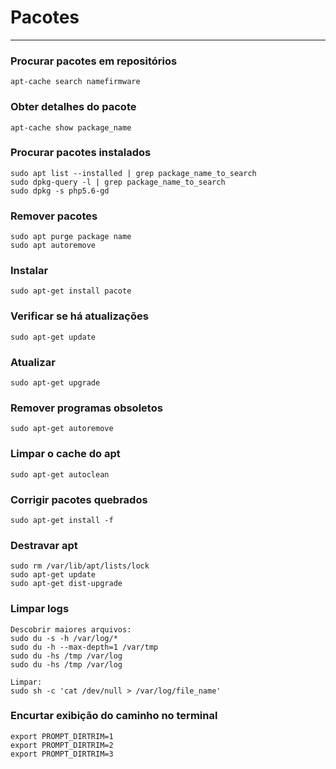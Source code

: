 # Pacotes
-------------------------------
### Procurar pacotes em repositórios
	apt-cache search namefirmware

### Obter detalhes do pacote
	apt-cache show package_name

### Procurar pacotes instalados
	sudo apt list --installed | grep package_name_to_search
	sudo dpkg-query -l | grep package_name_to_search
	sudo dpkg -s php5.6-gd

### Remover pacotes
	sudo apt purge package name
	sudo apt autoremove

### Instalar
	sudo apt-get install pacote

### Verificar se há atualizações
	sudo apt-get update

### Atualizar
	sudo apt-get upgrade

### Remover programas obsoletos
	sudo apt-get autoremove

### Limpar o cache do apt
	sudo apt-get autoclean

### Corrigir pacotes quebrados
	sudo apt-get install -f

### Destravar apt
	sudo rm /var/lib/apt/lists/lock
	sudo apt-get update
	sudo apt-get dist-upgrade

### Limpar logs
	Descobrir maiores arquivos:
	sudo du -s -h /var/log/*
	sudo du -h --max-depth=1 /var/tmp
	sudo du -hs /tmp /var/log
	sudo du -hs /tmp /var/log

	Limpar:
	sudo sh -c 'cat /dev/null > /var/log/file_name'

### Encurtar exibição do caminho no terminal
	export PROMPT_DIRTRIM=1
	export PROMPT_DIRTRIM=2
	export PROMPT_DIRTRIM=3
